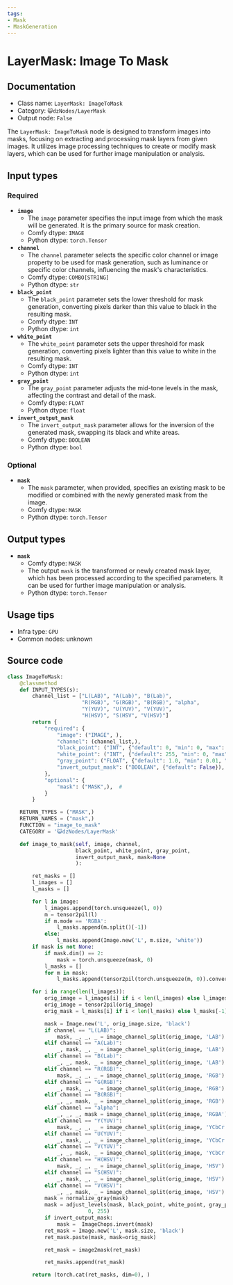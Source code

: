 ```yaml
---
tags:
- Mask
- MaskGeneration
---
```


# LayerMask: Image To Mask
## Documentation
- Class name: `LayerMask: ImageToMask`
- Category: `😺dzNodes/LayerMask`
- Output node: `False`

The `LayerMask: ImageToMask` node is designed to transform images into masks, focusing on extracting and processing mask layers from given images. It utilizes image processing techniques to create or modify mask layers, which can be used for further image manipulation or analysis.
## Input types
### Required
- **`image`**
    - The `image` parameter specifies the input image from which the mask will be generated. It is the primary source for mask creation.
    - Comfy dtype: `IMAGE`
    - Python dtype: `torch.Tensor`
- **`channel`**
    - The `channel` parameter selects the specific color channel or image property to be used for mask generation, such as luminance or specific color channels, influencing the mask's characteristics.
    - Comfy dtype: `COMBO[STRING]`
    - Python dtype: `str`
- **`black_point`**
    - The `black_point` parameter sets the lower threshold for mask generation, converting pixels darker than this value to black in the resulting mask.
    - Comfy dtype: `INT`
    - Python dtype: `int`
- **`white_point`**
    - The `white_point` parameter sets the upper threshold for mask generation, converting pixels lighter than this value to white in the resulting mask.
    - Comfy dtype: `INT`
    - Python dtype: `int`
- **`gray_point`**
    - The `gray_point` parameter adjusts the mid-tone levels in the mask, affecting the contrast and detail of the mask.
    - Comfy dtype: `FLOAT`
    - Python dtype: `float`
- **`invert_output_mask`**
    - The `invert_output_mask` parameter allows for the inversion of the generated mask, swapping its black and white areas.
    - Comfy dtype: `BOOLEAN`
    - Python dtype: `bool`
### Optional
- **`mask`**
    - The `mask` parameter, when provided, specifies an existing mask to be modified or combined with the newly generated mask from the image.
    - Comfy dtype: `MASK`
    - Python dtype: `torch.Tensor`
## Output types
- **`mask`**
    - Comfy dtype: `MASK`
    - The output `mask` is the transformed or newly created mask layer, which has been processed according to the specified parameters. It can be used for further image manipulation or analysis.
    - Python dtype: `torch.Tensor`
## Usage tips
- Infra type: `GPU`
- Common nodes: unknown


## Source code
```python
class ImageToMask:
    @classmethod
    def INPUT_TYPES(s):
        channel_list = ["L(LAB)", "A(Lab)", "B(Lab)",
                        "R(RGB)", "G(RGB)", "B(RGB)", "alpha",
                        "Y(YUV)", "U(YUV)", "V(YUV)",
                        "H(HSV)", "S(HSV", "V(HSV)"]
        return {
            "required": {
                "image": ("IMAGE", ),
                "channel": (channel_list,),
                "black_point": ("INT", {"default": 0, "min": 0, "max": 255, "step": 1, "display": "slider"}),
                "white_point": ("INT", {"default": 255, "min": 0, "max": 255, "step": 1, "display": "slider"}),
                "gray_point": ("FLOAT", {"default": 1.0, "min": 0.01, "max": 9.99, "step": 0.01}),
                "invert_output_mask": ("BOOLEAN", {"default": False}),  # 反转mask
            },
            "optional": {
                "mask": ("MASK",),  #
            }
        }

    RETURN_TYPES = ("MASK",)
    RETURN_NAMES = ("mask",)
    FUNCTION = "image_to_mask"
    CATEGORY = '😺dzNodes/LayerMask'

    def image_to_mask(self, image, channel,
                      black_point, white_point, gray_point,
                      invert_output_mask, mask=None
                      ):

        ret_masks = []
        l_images = []
        l_masks = []

        for l in image:
            l_images.append(torch.unsqueeze(l, 0))
            m = tensor2pil(l)
            if m.mode == 'RGBA':
                l_masks.append(m.split()[-1])
            else:
                l_masks.append(Image.new('L', m.size, 'white'))
        if mask is not None:
            if mask.dim() == 2:
                mask = torch.unsqueeze(mask, 0)
            l_masks = []
            for m in mask:
                l_masks.append(tensor2pil(torch.unsqueeze(m, 0)).convert('L'))

        for i in range(len(l_images)):
            orig_image = l_images[i] if i < len(l_images) else l_images[-1]
            orig_image = tensor2pil(orig_image)
            orig_mask = l_masks[i] if i < len(l_masks) else l_masks[-1]

            mask = Image.new('L', orig_image.size, 'black')
            if channel == "L(LAB)":
                mask, _, _, _ = image_channel_split(orig_image, 'LAB')
            elif channel == "A(Lab)":
                _, mask, _, _ = image_channel_split(orig_image, 'LAB')
            elif channel == "B(Lab)":
                _, _, mask, _ = image_channel_split(orig_image, 'LAB')
            elif channel == "R(RGB)":
                mask, _, _, _ = image_channel_split(orig_image, 'RGB')
            elif channel == "G(RGB)":
                _, mask, _, _ = image_channel_split(orig_image, 'RGB')
            elif channel == "B(RGB)":
                _, _, mask, _ = image_channel_split(orig_image, 'RGB')
            elif channel == "alpha":
                _, _, _, mask = image_channel_split(orig_image, 'RGBA')
            elif channel == "Y(YUV)":
                mask, _, _, _ = image_channel_split(orig_image, 'YCbCr')
            elif channel == "U(YUV)":
                _, mask, _, _ = image_channel_split(orig_image, 'YCbCr')
            elif channel == "V(YUV)":
                _, _, mask, _ = image_channel_split(orig_image, 'YCbCr')
            elif channel == "H(HSV)":
                mask, _, _, _ = image_channel_split(orig_image, 'HSV')
            elif channel == "S(HSV)":
                _, mask, _, _ = image_channel_split(orig_image, 'HSV')
            elif channel == "V(HSV)":
                _, _, mask, _ = image_channel_split(orig_image, 'HSV')
            mask = normalize_gray(mask)
            mask = adjust_levels(mask, black_point, white_point, gray_point,
                          0, 255)
            if invert_output_mask:
                mask =  ImageChops.invert(mask)
            ret_mask = Image.new('L', mask.size, 'black')
            ret_mask.paste(mask, mask=orig_mask)

            ret_mask = image2mask(ret_mask)

            ret_masks.append(ret_mask)

        return (torch.cat(ret_masks, dim=0), )

```
